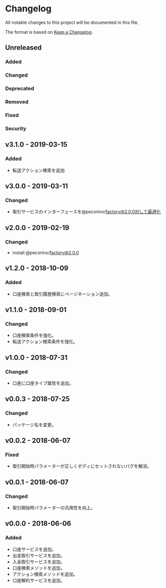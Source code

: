 # Changelog

All notable changes to this project will be documented in this file.

The format is based on [Keep a Changelog](http://keepachangelog.com/).

## Unreleased

### Added

### Changed

### Deprecated

### Removed

### Fixed

### Security

## v3.1.0 - 2019-03-15

### Added

- 転送アクション検索を追加

## v3.0.0 - 2019-03-11

### Changed

- 取引サービスのインターフェースを@pecorino/factory@2.0.0対して最適化

## v2.0.0 - 2019-02-19

### Changed

- install @pecorino/factory@2.0.0

## v1.2.0 - 2018-10-09

### Added

- 口座検索と取引履歴検索にページネーション追加。

## v1.1.0 - 2018-09-01

### Changed

- 口座検索条件を強化。
- 転送アクション検索条件を強化。

## v1.0.0 - 2018-07-31

### Changed

- 口座に口座タイプ属性を追加。

## v0.0.3 - 2018-07-25

### Changed

- パッケージ名を変更。

## v0.0.2 - 2018-06-07

### Fixed

- 取引開始時パラメーターが正しくボディにセットされないバグを解消。

## v0.0.1 - 2018-06-07

### Changed

- 取引開始時パラメーターの汎用性を向上。

## v0.0.0 - 2018-06-06

### Added

- 口座サービスを追加。
- 出金取引サービスを追加。
- 入金取引サービスを追加。
- 口座検索メソッドを追加。
- アクション検索メソッドを追加。
- 口座解約サービスを追加。
